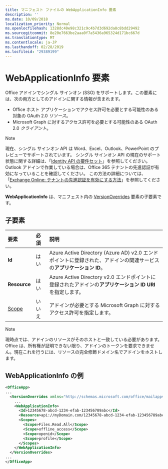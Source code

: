 ```yaml
---
title: マニフェスト ファイルの WebApplicationInfo 要素
description: ''
ms.date: 10/09/2018
localization_priority: Normal
ms.openlocfilehash: 1328dc40e98c321c9c4b7d3d692da8c8bdd29492
ms.sourcegitcommit: 8e20e7663be2aaa0f7a5436a965324d171bc667d
ms.translationtype: MT
ms.contentlocale: ja-JP
ms.lasthandoff: 02/28/2019
ms.locfileid: "29389199"
---
```

# <a name="webapplicationinfo-element"></a>WebApplicationInfo 要素

Office アドインでシングル サインオン (SSO) をサポートします。この要素には、次の両方としてのアドインに関する情報が含まれます。

- Office ホスト アプリケーションでアクセス許可を必要とする可能性のある対象の OAuth 2.0 *リソース*。
- Microsoft Graph に対するアクセス許可を必要とする可能性のある OAuth 2.0 *クライアント*。

> [!NOTE]
> 現在、シングル サインオン API は Word、Excel、Outlook、PowerPoint のプレビューでサポートされています。 シングル サインオン API の現在のサポート状態に関する詳細は、「[Identity API の要件セット](https://docs.microsoft.com/office/dev/add-ins/reference/requirement-sets/identity-api-requirement-sets)」を参照してください。 Outlook アドインで作業している場合は、Office 365 テナントの先進認証が有効になっていることを確認してください。 この方法の詳細については、「[Exchange Online: テナントの先進認証を有効にする方法](https://social.technet.microsoft.com/wiki/contents/articles/32711.exchange-online-how-to-enable-your-tenant-for-modern-authentication.aspx)」を参照してください。

**WebApplicationInfo** は、マニフェスト内の [VersionOverrides](versionoverrides.md) 要素の子要素です。  

## <a name="child-elements"></a>子要素

|  要素 |  必須  |  説明  |
|:-----|:-----|:-----|
|  **Id**    |  はい   |  Azure Active Directory (Azure AD) v2.0 エンドポイントに登録された、アドインの関連サービスの**アプリケーション ID**。|
|  **Resource**  |  はい   |  Azure Active Directory v2.0 エンドポイントに登録されたアドインの**アプリケーション ID URI** を指定します。|
|  [Scope](scopes.md)                |  いいえ  |  アドインが必要とする Microsoft Graph に対するアクセス許可を指定します。  |

> [!NOTE] 
> 現時点では、アドインのリソースがそのホストと一致している必要があります。 Office は、所有権が証明できない限り、アドインのトークンを要求できません。現在これを行うには、リソースの完全修飾ドメイン名でアドインをホストします。

## <a name="webapplicationinfo-example"></a>WebApplicationInfo の例

```xml
<OfficeApp>
...
  <VersionOverrides xmlns="http://schemas.microsoft.com/office/mailappversionoverrides" xsi:type="VersionOverridesV1_0">
    ...
    <WebApplicationInfo>
      <Id>12345678-abcd-1234-efab-123456789abc</Id>
      <Resource>api://myDomain.com/12345678-abcd-1234-efab-123456789abc<Resource>
      <Scopes>
        <Scope>Files.Read.All</Scope>
        <Scope>offline_access</Scope>
        <Scope>openid</Scope>
        <Scope>profile</Scope>        
      </Scopes>
    </WebApplicationInfo>
  </VersionOverrides>
...
</OfficeApp>
```
